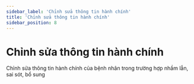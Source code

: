 ```yaml
---
sidebar_label: 'Chỉnh sửa thông tin hành chính'
title: 'Chỉnh sửa thông tin hành chính'
sidebar_position: 8
---
```


# Chỉnh sửa thông tin hành chính
Chỉnh sửa thông tin hành chính của bệnh nhân trong trường hợp nhầm lẫn, sai sót, bổ sung